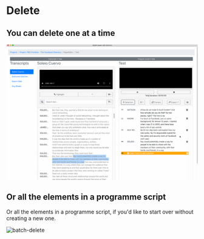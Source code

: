 # Delete

## You can delete one at a time

![](../.gitbook/assets/delete-section.gif)

## Or all the elements in a programme script

Or all the elements in a programme script, if you'd like to start over without creating a new one.

![batch-delete](https://user-images.githubusercontent.com/4661975/76040102-6d8e8080-5f1c-11ea-9dec-84c57dd1d7eb.gif)

